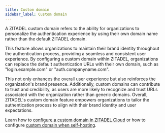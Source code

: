```yaml
---
title: Custom domain
sidebar_label: Custom domain
---
```



A ZITADEL custom domain refers to the ability for organizations to personalize the authentication experience by using their own domain name rather than the default ZITADEL domain.

This feature allows organizations to maintain their brand identity throughout the authentication process, providing a seamless and consistent user experience.
By configuring a custom domain within ZITADEL, organizations can replace the default authentication URLs with their own domain, such as "login.example.com" or "auth.companyname.com".

This not only enhances the overall user experience but also reinforces the organization's brand presence. Additionally, custom domains can contribute to trust and credibility, as users are more likely to recognize and trust URLs associated with the organization rather than generic domains. Overall, ZITADEL's custom domain feature empowers organizations to tailor the authentication process to align with their brand identity and user expectations.

Learn how to [configure a custom domain in ZITADEL Cloud](http://localhost:3000/docs/guides/manage/cloud/instances#add-custom-domain) or how to configure [custom domain when self-hosting](http://localhost:3000/docs/self-hosting/manage/custom-domain).